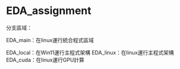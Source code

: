 # EDA_assignment

分支區域：

EDA_main：在linux運行統合程式區域

EDA_local：在Win11運行主程式架構
EDA_linux：在linux運行主程式架構
EDA_cuda：在linux運行GPU計算
